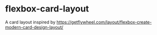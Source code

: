 # flexbox-card-layout

A card layout inspired by https://getflywheel.com/layout/flexbox-create-modern-card-design-layout/
